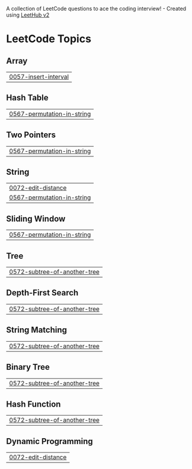 A collection of LeetCode questions to ace the coding interview! - Created using [LeetHub v2](https://github.com/arunbhardwaj/LeetHub-2.0)
<!---LeetCode Topics Start-->
# LeetCode Topics
## Array
|  |
| ------- |
| [0057-insert-interval](https://github.com/ashbeljoshua/leetcode-solutions/tree/master/0057-insert-interval) |
## Hash Table
|  |
| ------- |
| [0567-permutation-in-string](https://github.com/ashbeljoshua/leetcode-solutions/tree/master/0567-permutation-in-string) |
## Two Pointers
|  |
| ------- |
| [0567-permutation-in-string](https://github.com/ashbeljoshua/leetcode-solutions/tree/master/0567-permutation-in-string) |
## String
|  |
| ------- |
| [0072-edit-distance](https://github.com/ashbeljoshua/leetcode-solutions/tree/master/0072-edit-distance) |
| [0567-permutation-in-string](https://github.com/ashbeljoshua/leetcode-solutions/tree/master/0567-permutation-in-string) |
## Sliding Window
|  |
| ------- |
| [0567-permutation-in-string](https://github.com/ashbeljoshua/leetcode-solutions/tree/master/0567-permutation-in-string) |
## Tree
|  |
| ------- |
| [0572-subtree-of-another-tree](https://github.com/ashbeljoshua/leetcode-solutions/tree/master/0572-subtree-of-another-tree) |
## Depth-First Search
|  |
| ------- |
| [0572-subtree-of-another-tree](https://github.com/ashbeljoshua/leetcode-solutions/tree/master/0572-subtree-of-another-tree) |
## String Matching
|  |
| ------- |
| [0572-subtree-of-another-tree](https://github.com/ashbeljoshua/leetcode-solutions/tree/master/0572-subtree-of-another-tree) |
## Binary Tree
|  |
| ------- |
| [0572-subtree-of-another-tree](https://github.com/ashbeljoshua/leetcode-solutions/tree/master/0572-subtree-of-another-tree) |
## Hash Function
|  |
| ------- |
| [0572-subtree-of-another-tree](https://github.com/ashbeljoshua/leetcode-solutions/tree/master/0572-subtree-of-another-tree) |
## Dynamic Programming
|  |
| ------- |
| [0072-edit-distance](https://github.com/ashbeljoshua/leetcode-solutions/tree/master/0072-edit-distance) |
<!---LeetCode Topics End-->